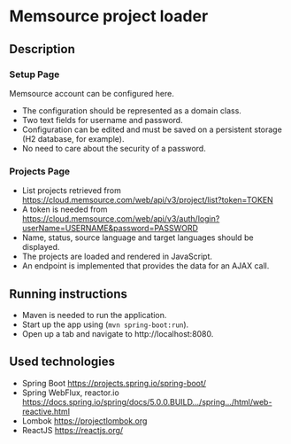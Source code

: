 # Memsource project loader


## Description

### Setup Page

Memsource account can be configured here.
* The configuration should be represented as a domain class.
* Two text fields for username and password.
* Configuration can be edited and must be saved on a persistent storage (H2 database, for example).
* No need to care about the security of a password.

### Projects Page
* List projects retrieved from https://cloud.memsource.com/web/api/v3/project/list?token=TOKEN
* A token is needed from https://cloud.memsource.com/web/api/v3/auth/login?userName=USERNAME&password=PASSWORD
* Name, status, source language and target languages should be displayed.
* The projects are loaded and rendered in JavaScript.
* An endpoint is implemented that provides the data for an AJAX call.

## Running instructions

* Maven is needed to run the application.
* Start up the app using (`mvn spring-boot:run`).
* Open up a tab and navigate to http://localhost:8080.

## Used technologies

* Spring Boot https://projects.spring.io/spring-boot/
* Spring WebFlux, reactor.io https://docs.spring.io/spring/docs/5.0.0.BUILD.../spring.../html/web-reactive.html
* Lombok https://projectlombok.org
* ReactJS https://reactjs.org/
